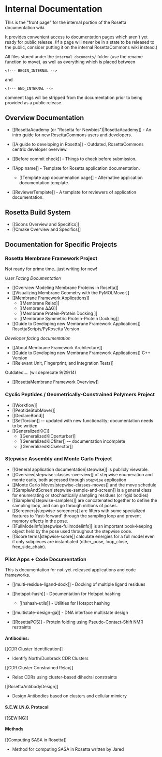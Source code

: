 # Internal Documentation

This is the "front page" for the internal portion of the Rosetta documentation wiki.

It provides convenient access to documentation pages which aren't yet ready for public release.
(If a page will never be in a state to be released to the public, consider putting it on the 
internal RosettaCommons wiki instead.)

All files stored under the `internal_documents/` folder (use the rename function to move), 
as well as everything which is placed between

```
<!--- BEGIN_INTERNAL -->
```

and

```
<!--- END_INTERNAL -->
```

comment tags will be stripped from the documentation prior to being provided as a public release.

## Overview Documentation
- [[RosettaAcademy (or "Rosetta for Newbies")|RosettaAcademy]] - An intro guide for new RosettaCommons users and developers.

- [[A guide to developing in Rosetta]] - Outdated, RosettaCommons centric developer overview.
- [[Before commit check]] - Things to check before submission.
- [[App name]] - Template for Rosetta application documentation.
    - [[Template app documenation page]] - Alternative application documentation template.
- [[ReviewerTemplate]] - A template for reviewers of application documentation.

## Rosetta Build System 

- [[Scons Overview and Specifics]]
- [[Cmake Overview and Specifics]]


## Documentation for Specific Projects

### Rosetta Membrane Framework Project

Not ready for prime time...just writing for now!

_User Facing Documentation_
- [[Overview Modeling Membrane Proteins in Rosetta]]
- [[Visualizing Membrane Geometry with the PyMOLMover]]
- [[Membrane Framework Applications]]
     - [[Membrane Relax]]
     - [[Membrane ∆∆G]]
     - [[Membrane Protein-Protein Docking ]]
     - [[Membrane Symmetric Protein-Protein Docking]]
- [[Guide to Developing new Membrane Framework Applications]] RosettaScripts/PyRosetta Version

_Developer facing documentation_
- [[About Membrane Framework Architecture]]
- [[Guide to Developing new Membrane Framework Applications]] C++ Version
- [[Relevant Unit, Fingerprint, and Integration Tests]]

Outdated.... (wil deprecate 9/29/14)
- [[RosettaMembrane Framework Overview]]

### Cyclic Peptides / Geometrically-Constrained Polymers Project
- [[Workflow]]
- [[PeptideStubMover]]
- [[DeclareBond]]
- [[SetTorsion]] -- updated with new functionality; documentation needs to be written
- [[GeneralizedKIC]]
     - [[GeneralizedKICperturber]]
     - [[GeneralizedKICfilter]] -- documentation incomplete
     - [[GeneralizedKICselector]]

### Stepwise Assembly and Monte Carlo Project
- [[General application documentation|stepwise]] is publicly viewable.
- [[Overview|stepwise-classes-overview]] of stepwise enumeration and monte carlo, both accessed through `stepwise` application
- [[Monte Carlo Moves|stepwise-classes-moves]] and the move schedule 
- [[SampleAndScreen|stepwise-sample-and-screen]] is a general class for enumerating or stochastically sampling residues (or rigid bodies) 
- [[Samplers|stepwise-samplers]] are concatenated together to define the sampling loop, and can go through millions of poses.
- [[Screeners|stepwise-screeners]] are filters with some specialized features to 'fast-forward' through the sampling loop and prevent memory effects in the pose. 
- [[FullModelInfo|stepwise-fullmodelinfo]] is an important book-keeping object held by the pose used throughout the stepwise code. 
- [[Score terms|stepwise-score]] calculate energies for a full model even if only subpieces are instantiated (other_pose, loop_close, free_side_chain).

### Pilot Apps + Code Documentation

This is documentation for not-yet-released applications and code frameworks.

- [[multi-residue-ligand-dock]] - Docking of multiple ligand residues

- [[hotspot-hash]] - Documentation for Hotspot hashing
    * [[hshash-utils]] - Utilities for Hotspot hashing

- [[multistate-design-ga]] - DNA interface multistate design  

- [[RosettaPCS]] - Protein folding using Pseudo-Contact-Shift NMR restraints

#### Antibodies:

[[CDR Cluster Identification]]
- Identify North/Dunbrack CDR Clusters 

[[CDR Cluster Constrained Relax]]
- Relax CDRs using cluster-based dihedral constraints 

[[RosettaAntibodyDesign]]
- Design Antibodies based on clusters and cellular mimicry

#### S.E.W.I.N.G. Protocol
[[SEWING]]

#### Methods
[[Computing SASA in Rosetta]]
 - Method for computing SASA in Rosetta written by Jared